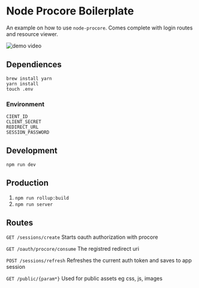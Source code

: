 # Node Procore Boilerplate
An example on how to use `node-procore`. Comes complete with login routes and resource viewer.

![demo video](https://github.com/procore/node-procore-boilerplate/blob/master/demo.gif)

## Dependiences
```
brew install yarn
yarn install
touch .env
```
### Environment
```
CIENT_ID
CLIENT_SECRET
REDIRECT_URL
SESSION_PASSWORD
```
## Development
`npm run dev`

## Production
1. `npm run rollup:build`
2. `npm run server`

## Routes
`GET /sessions/create`
Starts oauth authorization with procore

`GET /oauth/procore/consume`
The registred redirect uri

`POST /sessions/refresh`
Refreshes the current auth token and saves to app session

`GET /public/{param*}`
Used for public assets eg css, js, images

